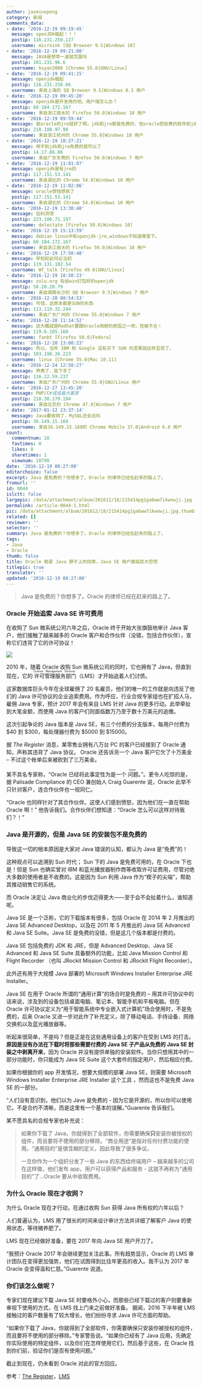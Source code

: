 ```yaml
---
author: jasminepeng
category: 新闻
comments_data:
- date: '2016-12-19 09:19:45'
  message: openJDK崛起！！！
  postip: 116.231.250.127
  username: microink [QQ Browser 9.5|Windows 10]
- date: '2016-12-19 09:21:08'
  message: JAVA是想宰一波就完蛋吗
  postip: 101.231.96.6
  username: hsyan2008 [Chrome 55.0|GNU/Linux]
- date: '2016-12-19 09:41:15'
  message: openjdk崛起
  postip: 116.231.250.66
  username: 来自上海的 QQ Browser 9.5|Windows 8.1 用户
- date: '2016-12-19 09:45:20'
  message: openjdk是开发用的吧。用户端怎么办？
  postip: 60.184.172.167
  username: 来自浙江丽水的 Firefox 50.0|Windows 10 用户
- date: '2016-12-19 09:59:44'
  message: 装oracle的jre就好了啊，jdk和jre都是免费的，但oracle把收费的软件和jdk捆绑在一起了
  postip: 218.108.97.90
  username: 来自浙江杭州的 Chrome 55.0|Windows 10 用户
- date: '2016-12-19 10:27:21'
  message: 用不到jdk和jre免费的就可以了
  postip: 14.17.86.86
  username: 来自广东东莞的 Firefox 50.0|Windows 7 用户
- date: '2016-12-19 11:01:07'
  message: openjdk是有jre的
  postip: 117.151.53.141
  username: 来自湖北的 Chrome 54.0|Windows 10 用户
- date: '2016-12-19 11:02:06'
  message: oracle想钱想疯了
  postip: 117.151.53.141
  username: 来自湖北的 Chrome 54.0|Windows 10 用户
- date: '2016-12-19 13:30:40'
  message: 钻利流氓
  postip: 223.100.71.197
  username: delectate [Firefox 50.0|Windows 10]
- date: '2016-12-19 15:13:59'
  message: debian linux中有openjdk-jre,windows不知道哪里下。
  postip: 60.184.172.167
  username: 来自浙江丽水的 Firefox 50.0|Windows 10 用户
- date: '2016-12-19 17:50:48'
  message: 早知如此何必当初
  postip: 119.131.182.54
  username: Wf_talk [Firefox 49.0|GNU/Linux]
- date: '2016-12-19 18:50:23'
  message: zulu.org 有给win打包好的openjdk
  postip: 58.20.20.79
  username: 来自湖南长沙的 QQ Browser 9.5|Windows 7 用户
- date: '2016-12-20 00:54:53'
  message: 可惜，这原本都是SUN的东西
  postip: 113.119.32.244
  username: 来自广东广州的 Chrome 55.0|Windows 7 用户
- date: '2016-12-20 11:14:52'
  message: 这大概就是Redhat要跟Oracle闹掰的原因之一吧，性格不合！
  postip: 119.6.105.160
  username: fanbt [Firefox 50.0|Fedora]
- date: '2016-12-20 13:00:23'
  message: 所以，当年 IBM 和 Google 没有买下 SUN 的恶果就这样呈现了。
  postip: 183.198.26.223
  username: linux [Chrome 55.0|Mac 10.11]
- date: '2016-12-24 12:58:27'
  message: 养费了，就下手了
  postip: 116.22.59.237
  username: 来自广东广州的 Chrome 55.0|GNU/Linux 用户
- date: '2016-12-27 13:45:20'
  message: PHP/C#或成最大赢家
  postip: 218.30.179.194
  username: 来自北京的 Chrome 47.0|Windows 7 用户
- date: '2017-01-12 23:37:14'
  message: Java要收网了，MySQL还会远吗
  postip: 36.149.15.160
  username: 来自36.149.15.160的 Chrome Mobile 37.0|Android 6.0 用户
count:
  commentnum: 18
  favtimes: 0
  likes: 0
  sharetimes: 1
  viewnum: 18798
date: '2016-12-19 08:27:00'
editorchoice: false
excerpt: Java 是免费的？你想多了。Oracle 的律师已经在赶来的路上了。
fromurl: ''
id: 8044
islctt: false
largepic: /data/attachment/album/201612/18/215414pg1ga6ww7ikwnwji.jpg
permalink: /article-8044-1.html
pic: /data/attachment/album/201612/18/215414pg1ga6ww7ikwnwji.jpg.thumb.jpg
related: []
reviewer: ''
selector: ''
summary: Java 是免费的？你想多了。Oracle 的律师已经在赶来的路上了。
tags:
- Java
- Oracle
thumb: false
title: Oracle 勒紧 Java 脖子上的绞索，Java SE 用户面临巨大恐慌
titlepic: true
translator: ''
updated: '2016-12-19 08:27:00'
---
```



> 
> Java 是免费的？你想多了。Oracle 的律师已经在赶来的路上了。
> 
> 
> 


### Oracle 开始追索 Java SE 许可费用


在收购了 Sun 微系统公司六年之后，Oracle 终于开始大张旗鼓地审计 Java 客户，他们接触了越来越多的 Oracle 客户和合作伙伴（没错，包括合作伙伴），宣称它们违背了它的许可协议！


![](/data/attachment/album/201612/18/215414pg1ga6ww7ikwnwji.jpg)


2010 年，随着 Oracle 收购 Sun 微系统公司的同时，它也拥有了 Java，但直到现在，它的<ruby> 许可管理服务部门 <rp>  （ </rp> <rt>  License Management Services </rt> <rp>  ） </rp></ruby>（LMS）才开始追着人们讨债。


这家数据库巨头今年在全球雇佣了 20 名雇员，他们的唯一的工作就是向违反了他们的 Java 许可协议的企业追索费用。作为呼应，行业合规专家组也在扩招人马，雇佣 Java 专家，预计 2017 年会有来自 LMS 针对 Java 的更多行动。此举牵扯到大笔金额，而使用 Java 的客户们则面临数万乃至于数十万美元的追缴。


这次引起争论的 Java 版本是 Java SE，有三个付费的分支版本，每用户付费为 $40 到 $300，每处理器付费为 $5000 到 $15000。


据 *The Register* 消息，某零售业拥有八万台 PC 的客户已经接到了 Oracle 通知，声称其违背了 Java 协议。 Oracle 还告诉另一个 Java 客户它欠了十万美金 – 不过这个帐单后来被砍到了三万美金。


某不具名专家称，“Oracle 已经将此事定性为是一个<ruby> 问题 <rt>  issue </rt></ruby>。”。更令人吃惊的是，据 Palisade Compliance 的 CEO 兼创始人 Craig Guarente 说，Oracle 此举不只针对客户，连合作伙伴也一视同仁。


“Oracle 也同样针对了其合作伙伴。这使人们感到愤怒，因为他们在一直在帮助 Oracle 啊！” 他告诉我们。合作伙伴们想知道：“Oracle 怎么可以这样对待我们？！”


### Java 是开源的，但是 Java SE 的安装包不是免费的


导致这一切的根本原因是大家对 Java 错误的认知，都认为 Java 是“免费”的！


这种观点可以追溯到 Sun 时代； Sun 下的 Java 是免费可用的，在 Oracle 下也是！但是 Sun 也确实曾对 IBM 和蓝光播放器制作商等收取许可证费用，尽管对绝大多数的使用者是不收费的。这是因为 Sun 利用 Java 作为“楔子的尖端”，帮助其推动销售它的系统。


而 Oracle 决定让 Java 商业化的步伐迈得更大——至于会不会扯着什么，谁知道呢。


Java SE 是一个泛称，它的下载版本有很多，包括 Oracle 在 2014 年 2 月推出的 Java SE Advanced Desktop，以及在 2011 年 5 月推出的 Java SE Advanced 和 Java SE Suite。Java SE 是免费的没错，但是这几个版本都是付费的。


Java SE 包括免费的 JDK 和 JRE，但是 Advanced Desktop、Java SE Advanced 和 Java SE Suite 具备额外的功能，比如 Java Mission Control 和 Flight Recorder （也叫 JRockit Mission Control 和 JRockit Flight Recorder）。


此外还有用于大规模 Java 部署的 Microsoft Windows Installer Enterprise JRE Installer。


Java SE 在用于 Oracle 所谓的“通用计算”的场合时是免费的 – 用其许可协议中的话来说，涉及到的设备包括桌面电脑、笔记本、智能手机和平板电脑。但在 Oracle 许可协议定义为“用于智能系统中专业嵌入式计算机”场合使用时，不是免费的，后来 Oracle 又进一步对此作了补充定义，除了移动电话、手持设备、网络交换机以及蓝光播放器等。


听起来很简单，不是吗？但是正是在这些通用设备上的客户在受到 LMS 的打击。**原因是没有办法在下载时将那些需要付费的 Java SE 子产品从免费的 Java SE 封装之中剥离开来**，因为 Oracle 并没有提供单独的安装软件。当你只想用其中的一部分功能时，你只能成为 Java SE Suite 这个大套件的指定用户，然后相应付费。


如果你根据你的 app 开发情况，想要大规模的部署 Java SE，则需要 Microsoft Windows Installer Enterprise JRE Installer 这个工具 ，然而这也不是免费 Java SE 的一部分。


“人们没有意识到，他们以为 Jave 是免费的 - 因为它是开源的，所以你可以使用它。不是合约不清晰，而是这里有一个基本的误解。”Guarente 告诉我们。


某不愿具名的合规专家也补充说：



> 
> 如果你下载了 Java，你就得到了全部软件，你需要确保**只**安装你被授权的组件，而且要将不使用的部分移除。“商业用途”是指对任何付费功能的使用。“通用目的”是很含糊的定义，因此导致了很多争议。
> 
> 
> 一旦你作为一个组织分发了一些 Java 的东西给终端用户 – 越来越多的公司在这样做，他们发布 app，用户可以获得产品和服务 - 这就不再称为“通用目的”了...Oracle 要从中收取费用。
> 
> 
> 


### 为什么 Oracle 现在才收网？


为什么 Oracle 现在才行动，在通过收购 Sun 获得 Java 所有权的六年以后？


人们普遍认为，LMS 用了很长的时间来设计审计方法并详细了解客户 Java 的使用状态，等待猪养肥了。


LMS 现在已经做好准备，要在 2017 年向 Java SE 用户开刀了。


“我预计 Oracle 2017 年会继续更加关注此事。所有趋势显示，Oracle 的 LMS 审计团队在变得更加强势，他们在试图得到比往年更高的收入。我不认为 2017 年 Oracle 会变得温和仁慈。”Guarente 说道。


### 你们该怎么做呢？


专家们现在建议下载 Java SE 时要格外小心，而那些已经下载过的客户则要重新审视下使用的方式，在 LMS 找上门来之前做好准备。 据闻，2016 下半年被 LMS 接触过的客户数量有了较大增长，他们纷纷寻求 Java 许可方面的帮助。


“如果你下载了 Java，你就得到了全部软件，你需要确保只安装你被授权的组件，而且要将不使用的部分移除。”专家警告说。“如果你已经有了 Java 应用，先确定你实际使用的特定组件，以及你们在怎样使用它们，然后基于这些，在 Oracle 找到你们前，验证你们是否有使用问题。”


截止到现在，仍未看到 Oracle 对此的官方回应。


参考：[The Register](http://www.theregister.co.uk/2016/12/16/oracle_targets_java_users_non_compliance/)，[LMS](http://www.oracle.com/us/corporate/license-management-services/index.html)